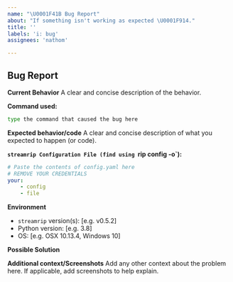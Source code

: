 ```yaml
---
name: "\U0001F41B Bug Report"
about: "If something isn't working as expected \U0001F914."
title: ''
labels: 'i: bug'
assignees: 'nathom'

---
```


## Bug Report

**Current Behavior**
A clear and concise description of the behavior.

**Command used:**

```bash
type the command that caused the bug here
```

**Expected behavior/code**
A clear and concise description of what you expected to happen (or code).

**`streamrip Configuration File (find using `rip config -o`):**

<!-- If the command isn't working, you can find the file at one of the following paths:-->

<!-- macOS: ~/Library/Application Support/streamrip -->

<!-- Linux: ~/.config/streamrip or ~/.streamrip -->

<!-- Windows: \Users\<username>\AppData\Local\Foo Bar -->

```yaml
# Paste the contents of config.yaml here
# REMOVE YOUR CREDENTIALS
your:
    - config
    - file
```

**Environment**

- `streamrip` version(s): [e.g. v0.5.2]
- Python version: [e.g. 3.8]
- OS: [e.g. OSX 10.13.4, Windows 10]

**Possible Solution**
<!--- Only if you have suggestions on a fix for the bug -->

**Additional context/Screenshots**
Add any other context about the problem here. If applicable, add screenshots to help explain.